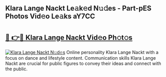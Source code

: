 ## Klara Lange Nackt Le𝚊k𝚎d N𝚞𝚍es - Part-pES Photos Vid𝚎o Le𝚊ks aY7CC

# <h2><a href="http://fb6kyuc.evod.top/?m=Klara+Lange+Nackt">🔗 👉🔴 Klara Lange Nackt Vid𝚎o Ph𝚘t𝚘s</a></h2>

[![Klara Lange Nackt N𝚞d𝚎s](https://i.imgur.com/8V9OHl7.gif)](http://fb6kyuc.evod.top/?m=Klara+Lange+Nackt)
Online personality Klara Lange Nackt with a focus on dance and lifestyle content. Communication skills Klara Lange Nackt are crucial for public figures to convey their ideas and connect with the public. 
